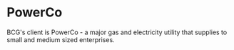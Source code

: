 # PowerCo
BCG's client is PowerCo - a major gas and electricity utility that supplies to small and medium sized enterprises.
